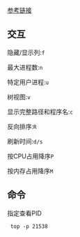 [参考链接](https://www.jianshu.com/p/3f19d4fc4538)

## 交互

隐藏/显示列:`f`

最大进程数:`n`

特定用户进程:`u`

树视图:`v`

显示完整路径和程序名:`c`

反向排序:`R`

刷新时间:`d/s`

按CPU占用降序`P`

按内存占用降序`M`

## 命令

指定查看PID

```
 top -p 21538
```
